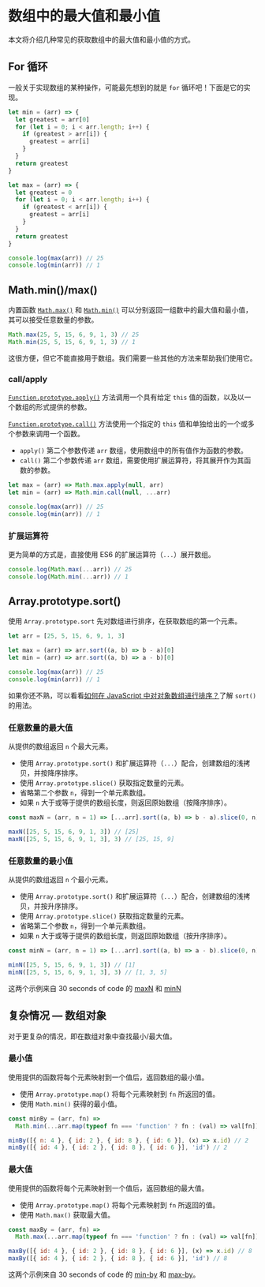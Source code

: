 # 数组中的最大值和最小值

本文将介绍几种常见的获取数组中的最大值和最小值的方式。

## For 循环

一般关于实现数组的某种操作，可能最先想到的就是 `for` 循环吧！下面是它的实现。

```js
let min = (arr) => {
  let greatest = arr[0]
  for (let i = 0; i < arr.length; i++) {
    if (greatest > arr[i]) {
      greatest = arr[i]
    }
  }
  return greatest
}

let max = (arr) => {
  let greatest = 0
  for (let i = 0; i < arr.length; i++) {
    if (greatest < arr[i]) {
      greatest = arr[i]
    }
  }
  return greatest
}

console.log(max(arr)) // 25
console.log(min(arr)) // 1
```

## Math.min()/max()

内置函数 [`Math.max()`](https://developer.mozilla.org/zh-CN/docs/Web/JavaScript/Reference/Global_Objects/Math/max) 和 [`Math.min()`](https://developer.mozilla.org/zh-CN/docs/Web/JavaScript/Reference/Global_Objects/Math/min) 可以分别返回一组数中的最大值和最小值，其可以接受任意数量的参数。

```js
Math.max(25, 5, 15, 6, 9, 1, 3) // 25
Math.min(25, 5, 15, 6, 9, 1, 3) // 1
```

这很方便，但它不能直接用于数组。我们需要一些其他的方法来帮助我们使用它。

### call/apply

[`Function.prototype.apply()`](https://developer.mozilla.org/zh-CN/docs/Web/JavaScript/Reference/Global_Objects/Function/apply) 方法调用一个具有给定 `this` 值的函数，以及以一个数组的形式提供的参数。

[`Function.prototype.call()`](https://developer.mozilla.org/zh-CN/docs/Web/JavaScript/Reference/Global_Objects/Function/call) 方法使用一个指定的 `this` 值和单独给出的一个或多个参数来调用一个函数。

- `apply()` 第二个参数传递 `arr` 数组，使用数组中的所有值作为函数的参数。
- `call()` 第二个参数传递 `arr` 数组，需要使用扩展运算符，将其展开作为其函数的参数。

```js
let max = (arr) => Math.max.apply(null, arr)
let min = (arr) => Math.min.call(null, ...arr)

console.log(max(arr)) // 25
console.log(min(arr)) // 1
```

### 扩展运算符

更为简单的方式是，直接使用 ES6 的扩展运算符（`...`）展开数组。

```js
console.log(Math.max(...arr)) // 25
console.log(Math.min(...arr)) // 1
```

## Array.prototype.sort()

使用 `Array.prototype.sort` 先对数组进行排序，在获取数组的第一个元素。

```js
let arr = [25, 5, 15, 6, 9, 1, 3]

let max = (arr) => arr.sort((a, b) => b - a)[0]
let min = (arr) => arr.sort((a, b) => a - b)[0]

console.log(max(arr)) // 25
console.log(min(arr)) // 1
```

如果你还不熟，可以看看[如何在 JavaScript 中对对象数组进行排序？](https://github.com/lio-zero/blog/blob/master/JavaScript/%E5%A6%82%E4%BD%95%E5%9C%A8%20JavaScript%20%E4%B8%AD%E5%AF%B9%E5%AF%B9%E8%B1%A1%E6%95%B0%E7%BB%84%E8%BF%9B%E8%A1%8C%E6%8E%92%E5%BA%8F%EF%BC%9F.md)了解 `sort()` 的用法。

### 任意数量的最大值

从提供的数组返回 `n` 个最大元素。

- 使用 `Array.prototype.sort()` 和扩展运算符（`...`）配合，创建数组的浅拷贝，并按降序排序。
- 使用 `Array.prototype.slice()` 获取指定数量的元素。
- 省略第二个参数 `n`，得到一个单元素数组。
- 如果 `n` 大于或等于提供的数组长度，则返回原始数组（按降序排序）。

```js
const maxN = (arr, n = 1) => [...arr].sort((a, b) => b - a).slice(0, n)

maxN([25, 5, 15, 6, 9, 1, 3]) // [25]
maxN([25, 5, 15, 6, 9, 1, 3], 3) // [25, 15, 9]
```

### 任意数量的最小值

从提供的数组返回 `n` 个最小元素。

- 使用 `Array.prototype.sort()` 和扩展运算符（`...`）配合，创建数组的浅拷贝，并按升序排序。
- 使用 `Array.prototype.slice()` 获取指定数量的元素。
- 省略第二个参数 `n`，得到一个单元素数组。
- 如果 `n` 大于或等于提供的数组长度，则返回原始数组（按升序排序）。

```js
const minN = (arr, n = 1) => [...arr].sort((a, b) => a - b).slice(0, n)

minN([25, 5, 15, 6, 9, 1, 3]) // [1]
minN([25, 5, 15, 6, 9, 1, 3], 3) // [1, 3, 5]
```

这两个示例来自 30 seconds of code 的 [maxN](https://www.30secondsofcode.org/js/s/max-n) 和 [minN](https://www.30secondsofcode.org/js/s/min-n)

## 复杂情况 — 数组对象

对于更复杂的情况，即在数组对象中查找最小/最大值。

### 最小值

使用提供的函数将每个元素映射到一个值后，返回数组的最小值。

- 使用 `Array.prototype.map()` 将每个元素映射到 `fn` 所返回的值。
- 使用 `Math.min()` 获得的最小值。

```js
const minBy = (arr, fn) =>
  Math.min(...arr.map(typeof fn === 'function' ? fn : (val) => val[fn]))

minBy([{ n: 4 }, { id: 2 }, { id: 8 }, { id: 6 }], (x) => x.id) // 2
minBy([{ id: 4 }, { id: 2 }, { id: 8 }, { id: 6 }], 'id') // 2
```

### 最大值

使用提供的函数将每个元素映射到一个值后，返回数组的最大值。

- 使用 `Array.prototype.map()` 将每个元素映射到 `fn` 所返回的值。
- 使用 `Math.max()` 获取最大值。

```js
const maxBy = (arr, fn) =>
  Math.max(...arr.map(typeof fn === 'function' ? fn : (val) => val[fn]))

maxBy([{ id: 4 }, { id: 2 }, { id: 8 }, { id: 6 }], (x) => x.id) // 8
maxBy([{ id: 4 }, { id: 2 }, { id: 8 }, { id: 6 }], 'id') // 8
```

这两个示例来自 30 seconds of code 的 [min-by](https://www.30secondsofcode.org/js/s/min-by) 和 [max-by](https://www.30secondsofcode.org/js/s/max-by)。
